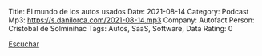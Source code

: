 Title: El mundo de los autos usados
Date: 2021-08-14
Category: Podcast
Mp3: https://s.danilorca.com/2021-08-14.mp3
Company: Autofact
Person: Cristobal de Solminihac
Tags: Autos, SaaS, Software, Data
Rating: 0

<a href="https://s.danilorca.com/2021-08-14.mp3" type="audio/mpeg">
Escuchar
</a>
